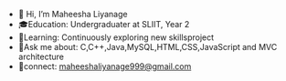 - 👋 Hi, I’m Maheesha Liyanage
- 🎓Education: Undergraduater at SLIIT, Year 2
- 🌱Learning: Continuously exploring new skillsproject
- 💬Ask me about: C,C++,Java,MySQL,HTML,CSS,JavaScript and MVC architecture
- 🔗connect: maheeshaliyanage999@gmail.com
